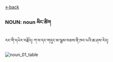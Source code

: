 [<-back](bo/ཚིག་གཤིས་/UD_POS.md)


### NOUN: noun མིང་ཚིག
རང་གི་དཔེར་བརྗོད། ཀ་བ་དང་གདུང་མ་ལྕམ་བཅས་ནི་ཁང་པའི་ཆ་ཤས་རེད།

![noun_01_table](../../bo/table_images/NOUN_01.png)